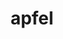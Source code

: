 ---
title: "apfel"
layout: cache
categories: [package, develop-2025-05-04]
meta: {"compilers": ["gcc@11.4.0"], "num_specs": 1, "num_specs_by_stack": {"hep": 1, "root": 1}, "oss": ["ubuntu22.04"], "platforms": ["linux"], "stacks": ["hep", "root"], "targets": ["x86_64_v3"], "versions": ["3.1.1"]}
spec_details: [{"compiler": "gcc@11.4.0", "hash": "ypt3vzav3mfkjnm57ckjoe7vmer6uy57", "os": "ubuntu22.04", "platform": "linux", "size": "-", "stacks": ["hep", "root"], "target": "x86_64_v3", "variants": ["build_system=cmake", "build_type=Release", "generator=make", "~ipo", "+lhapdf", "+python"], "versions": ["3.1.1"]}]
---